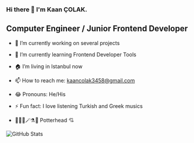 ### Hi there 👋 I'm Kaan ÇOLAK.

## Computer Engineer / Junior Frontend Developer

- 🔭 I’m currently working on several projects
- 🌱 I’m currently learning Frontend Developer Tools
- 🏠 I’m living in Istanbul now
- 📫 How to reach me: kaancolak3458@gmail.com
- 😂 Pronouns: He/His
- ⚡ Fun fact: I love listening Turkish and Greek musics

- 🏰👨‍🏫🪄⚗️🐍 Potterhead 💘

![GitHub Stats](https://github-readme-stats.vercel.app/api?username=kaanxcolak&theme=radical)

